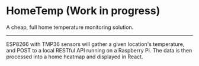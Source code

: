 # HomeTemp (Work in progress)
A cheap, full home temperature monitoring solution.  

----

ESP8266 with TMP36 sensors will gather a given location's temperature, and POST to a local RESTful API running on a Raspberry Pi. The data is then processed into a home heatmap and displayed in React.

